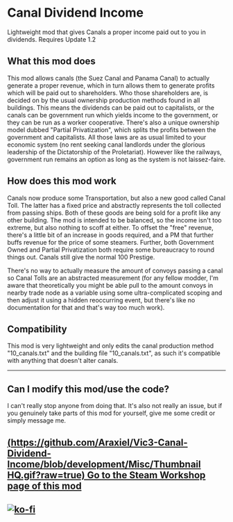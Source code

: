 # Canal Dividend Income

Lightweight mod that gives Canals a proper income paid out to you in dividends.
Requires Update 1.2

## What this mod does
This mod allows canals (the Suez Canal and Panama Canal) to actually generate a proper revenue, which in turn allows them to generate profits which will be paid out to shareholders. Who those shareholders are, is decided on by the usual ownership production methods found in all buildings. This means the dividends can be paid out to capitalists, or the canals can be government run which yields income to the government, or they can be run as a worker cooperative. There's also a unique ownership model dubbed "Partial Privatization", which splits the profits between the government and capitalists. All those laws are as usual limited to your economic system (no rent seeking canal landlords under the glorious leadership of the Dictatorship of the Proletariat). However like the railways, government run remains an option as long as the system is not laissez-faire.

## How does this mod work
Canals now produce some Transportation, but also a new good called Canal Toll. The latter has a fixed price and abstractly represents the toll collected from passing ships. Both of these goods are being sold for a profit like any other building. The mod is intended to be balanced, so the income isn't too extreme, but also nothing to scoff at either. To offset the "free" revenue, there's a little bit of an increase in goods required, and a PM that further buffs revenue for the price of some steamers. Further, both Government Owned and Partial Privatization both require some bureaucracy to round things out. Canals still give the normal 100 Prestige.

There's no way to actually measure the amount of convoys passing a canal so Canal Tolls are an abstracted measurement (for any fellow modder, I'm aware that theoretically you might be able pull to the amount convoys in nearby trade node as a variable using some ultra-complicated scoping and then adjust it using a hidden reoccurring event, but there's like no documentation for that and that's way too much work).

## Compatibility
This mod is very lightweight and only edits the canal production method "10_canals.txt" and the building file "10_canals.txt", as such it's compatible with anything that doesn't alter canals.

---
## Can I modify this mod/use the code?
I can't really stop anyone from doing that. It's also not really an issue, but if you genuinely take parts of this mod for yourself, give me some credit or simply message me.

[(https://github.com/Araxiel/Vic3-Canal-Dividend-Income/blob/development/Misc/Thumbnail HQ.gif?raw=true) Go to the Steam Workshop page of this mod][1]
---
[![ko-fi](https://i.imgur.com/oq8l7M4.png)](https://ko-fi.com/V7V5JAG7A)
---
[1]:http://steamcommunity.com/sharedfiles/filedetails/?id=891139945